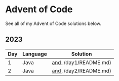 # Advent of Code

See all of my Advent of Code solutions below.

## 2023

| Day | Language | Solution |
|-----|----------|----------|
| 1   | Java     | [ and ]()./day1/README.md) |
| 2   | Java     | [ and ]()./day2/README.md) |